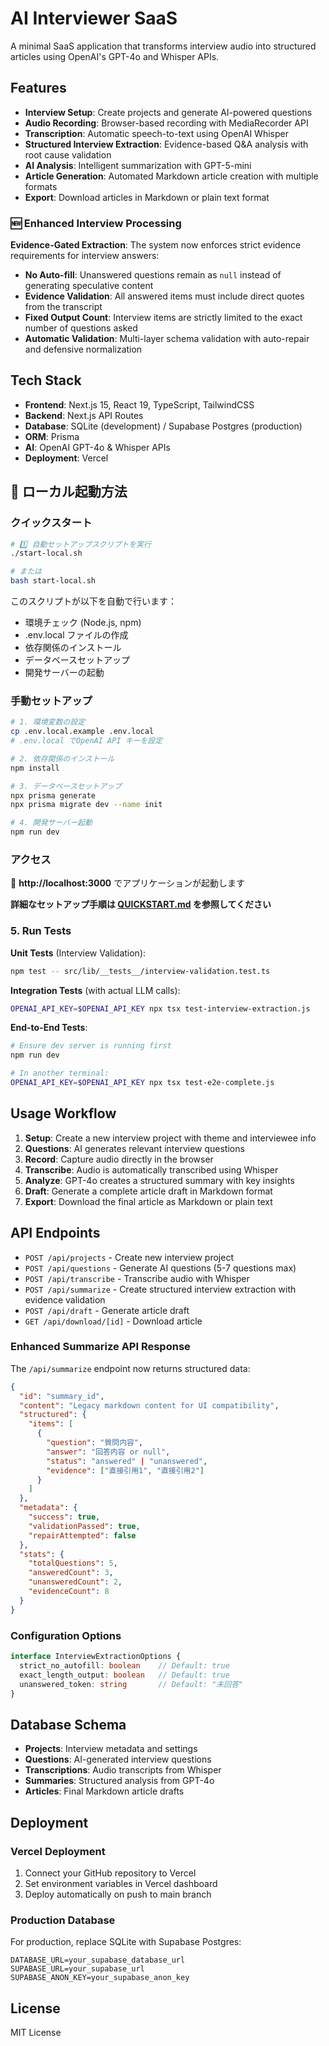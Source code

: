 # AI Interviewer SaaS

A minimal SaaS application that transforms interview audio into structured articles using OpenAI's GPT-4o and Whisper APIs.

## Features

- **Interview Setup**: Create projects and generate AI-powered questions
- **Audio Recording**: Browser-based recording with MediaRecorder API
- **Transcription**: Automatic speech-to-text using OpenAI Whisper
- **Structured Interview Extraction**: Evidence-based Q&A analysis with root cause validation
- **AI Analysis**: Intelligent summarization with GPT-5-mini
- **Article Generation**: Automated Markdown article creation with multiple formats
- **Export**: Download articles in Markdown or plain text format

### 🆕 Enhanced Interview Processing

**Evidence-Gated Extraction**: The system now enforces strict evidence requirements for interview answers:

- **No Auto-fill**: Unanswered questions remain as `null` instead of generating speculative content
- **Evidence Validation**: All answered items must include direct quotes from the transcript
- **Fixed Output Count**: Interview items are strictly limited to the exact number of questions asked
- **Automatic Validation**: Multi-layer schema validation with auto-repair and defensive normalization

## Tech Stack

- **Frontend**: Next.js 15, React 19, TypeScript, TailwindCSS
- **Backend**: Next.js API Routes
- **Database**: SQLite (development) / Supabase Postgres (production)
- **ORM**: Prisma
- **AI**: OpenAI GPT-4o & Whisper APIs
- **Deployment**: Vercel

## 🚀 ローカル起動方法

### クイックスタート

```bash
# 1️⃣ 自動セットアップスクリプトを実行
./start-local.sh

# または
bash start-local.sh
```

このスクリプトが以下を自動で行います：
- 環境チェック (Node.js, npm)
- .env.local ファイルの作成 
- 依存関係のインストール
- データベースセットアップ
- 開発サーバーの起動

### 手動セットアップ

```bash
# 1. 環境変数の設定
cp .env.local.example .env.local
# .env.local でOpenAI API キーを設定

# 2. 依存関係のインストール
npm install

# 3. データベースセットアップ
npx prisma generate
npx prisma migrate dev --name init

# 4. 開発サーバー起動
npm run dev
```

### アクセス
📍 **http://localhost:3000** でアプリケーションが起動します

**詳細なセットアップ手順は [QUICKSTART.md](./QUICKSTART.md) を参照してください**

### 5. Run Tests

**Unit Tests** (Interview Validation):
```bash
npm test -- src/lib/__tests__/interview-validation.test.ts
```

**Integration Tests** (with actual LLM calls):
```bash
OPENAI_API_KEY=$OPENAI_API_KEY npx tsx test-interview-extraction.js
```

**End-to-End Tests**:
```bash
# Ensure dev server is running first
npm run dev

# In another terminal:
OPENAI_API_KEY=$OPENAI_API_KEY npx tsx test-e2e-complete.js
```

## Usage Workflow

1. **Setup**: Create a new interview project with theme and interviewee info
2. **Questions**: AI generates relevant interview questions
3. **Record**: Capture audio directly in the browser
4. **Transcribe**: Audio is automatically transcribed using Whisper
5. **Analyze**: GPT-4o creates a structured summary with key insights
6. **Draft**: Generate a complete article draft in Markdown format
7. **Export**: Download the final article as Markdown or plain text

## API Endpoints

- `POST /api/projects` - Create new interview project
- `POST /api/questions` - Generate AI questions (5-7 questions max)
- `POST /api/transcribe` - Transcribe audio with Whisper
- `POST /api/summarize` - Create structured interview extraction with evidence validation
- `POST /api/draft` - Generate article draft
- `GET /api/download/[id]` - Download article

### Enhanced Summarize API Response

The `/api/summarize` endpoint now returns structured data:

```json
{
  "id": "summary_id",
  "content": "Legacy markdown content for UI compatibility",
  "structured": {
    "items": [
      {
        "question": "質問内容",
        "answer": "回答内容 or null",
        "status": "answered" | "unanswered", 
        "evidence": ["直接引用1", "直接引用2"]
      }
    ]
  },
  "metadata": {
    "success": true,
    "validationPassed": true,
    "repairAttempted": false
  },
  "stats": {
    "totalQuestions": 5,
    "answeredCount": 3,
    "unansweredCount": 2,
    "evidenceCount": 8
  }
}
```

### Configuration Options

```typescript
interface InterviewExtractionOptions {
  strict_no_autofill: boolean    // Default: true
  exact_length_output: boolean   // Default: true  
  unanswered_token: string       // Default: "未回答"
}
```

## Database Schema

- **Projects**: Interview metadata and settings
- **Questions**: AI-generated interview questions
- **Transcriptions**: Audio transcripts from Whisper
- **Summaries**: Structured analysis from GPT-4o
- **Articles**: Final Markdown article drafts

## Deployment

### Vercel Deployment

1. Connect your GitHub repository to Vercel
2. Set environment variables in Vercel dashboard
3. Deploy automatically on push to main branch

### Production Database

For production, replace SQLite with Supabase Postgres:

```env
DATABASE_URL=your_supabase_database_url
SUPABASE_URL=your_supabase_url  
SUPABASE_ANON_KEY=your_supabase_anon_key
```

## License

MIT License